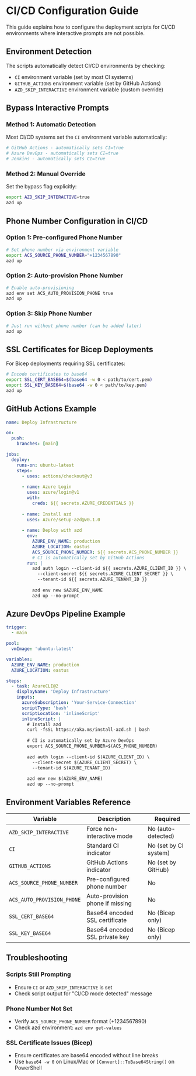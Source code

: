 # CI/CD Configuration Guide

This guide explains how to configure the deployment scripts for CI/CD environments where interactive prompts are not possible.

## Environment Detection

The scripts automatically detect CI/CD environments by checking:
- `CI` environment variable (set by most CI systems)
- `GITHUB_ACTIONS` environment variable (set by GitHub Actions)
- `AZD_SKIP_INTERACTIVE` environment variable (custom override)

## Bypass Interactive Prompts

### Method 1: Automatic Detection
Most CI/CD systems set the `CI` environment variable automatically:
```yaml
# GitHub Actions - automatically sets CI=true
# Azure DevOps - automatically sets CI=true
# Jenkins - automatically sets CI=true
```

### Method 2: Manual Override
Set the bypass flag explicitly:
```bash
export AZD_SKIP_INTERACTIVE=true
azd up
```

## Phone Number Configuration in CI/CD

### Option 1: Pre-configured Phone Number
```bash
# Set phone number via environment variable
export ACS_SOURCE_PHONE_NUMBER="+1234567890"
azd up
```

### Option 2: Auto-provision Phone Number
```bash
# Enable auto-provisioning
azd env set ACS_AUTO_PROVISION_PHONE true
azd up
```

### Option 3: Skip Phone Number
```bash
# Just run without phone number (can be added later)
azd up
```

## SSL Certificates for Bicep Deployments

For Bicep deployments requiring SSL certificates:

```bash
# Encode certificates to base64
export SSL_CERT_BASE64=$(base64 -w 0 < path/to/cert.pem)
export SSL_KEY_BASE64=$(base64 -w 0 < path/to/key.pem)
azd up
```

## GitHub Actions Example

```yaml
name: Deploy Infrastructure

on:
  push:
    branches: [main]

jobs:
  deploy:
    runs-on: ubuntu-latest
    steps:
      - uses: actions/checkout@v3
      
      - name: Azure Login
        uses: azure/login@v1
        with:
          creds: ${{ secrets.AZURE_CREDENTIALS }}
      
      - name: Install azd
        uses: Azure/setup-azd@v0.1.0
      
      - name: Deploy with azd
        env:
          AZURE_ENV_NAME: production
          AZURE_LOCATION: eastus
          ACS_SOURCE_PHONE_NUMBER: ${{ secrets.ACS_PHONE_NUMBER }}
          # CI is automatically set by GitHub Actions
        run: |
          azd auth login --client-id ${{ secrets.AZURE_CLIENT_ID }} \
            --client-secret ${{ secrets.AZURE_CLIENT_SECRET }} \
            --tenant-id ${{ secrets.AZURE_TENANT_ID }}
          
          azd env new $AZURE_ENV_NAME
          azd up --no-prompt
```

## Azure DevOps Pipeline Example

```yaml
trigger:
  - main

pool:
  vmImage: 'ubuntu-latest'

variables:
  AZURE_ENV_NAME: production
  AZURE_LOCATION: eastus

steps:
  - task: AzureCLI@2
    displayName: 'Deploy Infrastructure'
    inputs:
      azureSubscription: 'Your-Service-Connection'
      scriptType: 'bash'
      scriptLocation: 'inlineScript'
      inlineScript: |
        # Install azd
        curl -fsSL https://aka.ms/install-azd.sh | bash
        
        # CI is automatically set by Azure DevOps
        export ACS_SOURCE_PHONE_NUMBER=$(ACS_PHONE_NUMBER)
        
        azd auth login --client-id $(AZURE_CLIENT_ID) \
          --client-secret $(AZURE_CLIENT_SECRET) \
          --tenant-id $(AZURE_TENANT_ID)
        
        azd env new $(AZURE_ENV_NAME)
        azd up --no-prompt
```

## Environment Variables Reference

| Variable | Description | Required |
|----------|-------------|----------|
| `AZD_SKIP_INTERACTIVE` | Force non-interactive mode | No (auto-detected) |
| `CI` | Standard CI indicator | No (set by CI system) |
| `GITHUB_ACTIONS` | GitHub Actions indicator | No (set by GitHub) |
| `ACS_SOURCE_PHONE_NUMBER` | Pre-configured phone number | No |
| `ACS_AUTO_PROVISION_PHONE` | Auto-provision phone if missing | No |
| `SSL_CERT_BASE64` | Base64 encoded SSL certificate | No (Bicep only) |
| `SSL_KEY_BASE64` | Base64 encoded SSL private key | No (Bicep only) |

## Troubleshooting

### Scripts Still Prompting
- Ensure `CI` or `AZD_SKIP_INTERACTIVE` is set
- Check script output for "CI/CD mode detected" message

### Phone Number Not Set
- Verify `ACS_SOURCE_PHONE_NUMBER` format (+1234567890)
- Check azd environment: `azd env get-values`

### SSL Certificate Issues (Bicep)
- Ensure certificates are base64 encoded without line breaks
- Use `base64 -w 0` on Linux/Mac or `[Convert]::ToBase64String()` on PowerShell